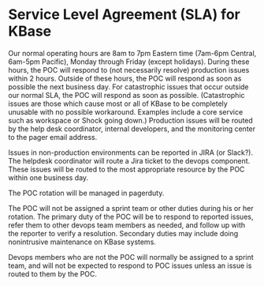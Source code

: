 # Service Level Agreement (SLA) for KBase

Our normal operating hours are 8am to 7pm Eastern time (7am-6pm Central, 6am-5pm Pacific), Monday through Friday (except holidays).  During these hours, the POC will respond to (not necessarily resolve) production issues within 2 hours.  Outside of these hours, the POC will respond as soon as possible the next business day.  For catastrophic issues that occur outside our normal SLA, the POC will respond as soon as possible.  (Catastrophic issues are those which cause most or all of KBase to be completely unusable with no possible workaround.  Examples include a core service such as workspace or Shock going down.)  Production issues will be routed by the help desk coordinator, internal developers, and the monitoring center to the pager email address.

Issues in non-production environments can be reported in JIRA (or Slack?). The helpdesk coordinator will route a Jira ticket to the devops component.  These issues will be routed to the most appropriate resource by the POC within one business day.

The POC rotation will be managed in pagerduty. 

The POC will not be assigned a sprint team or other duties during his or her rotation.  The primary duty of the POC will be to respond to reported issues, refer them to other devops team members as needed, and follow up with the reporter to verify a resolution.  Secondary duties may include doing nonintrusive maintenance on KBase systems.

Devops members who are not the POC will normally be assigned to a sprint team, and will not be expected to respond to POC issues unless an issue is routed to them by the POC.
